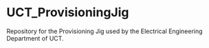# UCT_ProvisioningJig
Repository for the Provisioning Jig used by the Electrical Engineering Department of UCT.
